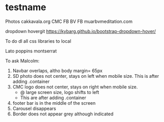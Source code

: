 # testname

Photos
cakkavala.org
CMC FB
BV FB
muarbvmeditation.com

dropdown hovergit 
https://kybarg.github.io/bootstrap-dropdown-hover/

To do
dl all css libraries to local

Lato
poppins
montserrat

To ask Malcolm:
1. Navbar overlaps, altho body margin= 65px
2. SD photo does not center, stays on left when mobile size. This is after adding .container 
3. CMC logo does not center, stays on right when mobile size.
    - @ large screen size, logo shifts to left
    -  This are after adding .container 
4. footer bar is in the middle of the screen
5. Carousel disappears
6. Border does not appear grey although indicated